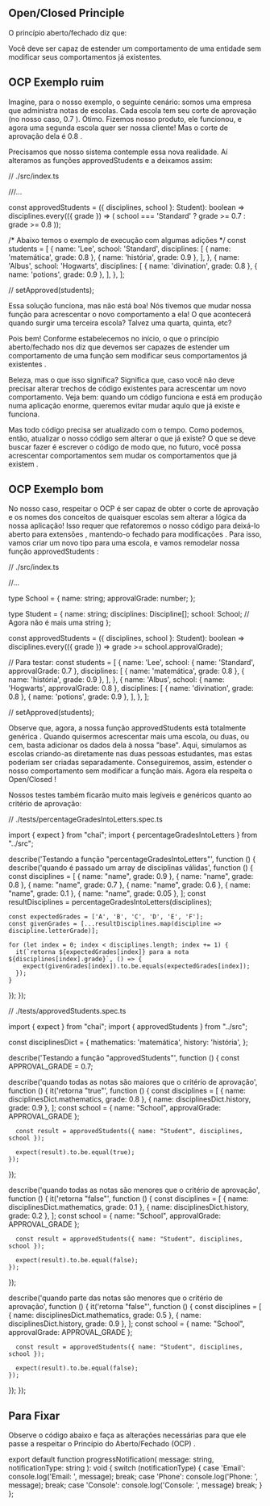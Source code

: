 ## Open/Closed Principle

O princípio aberto/fechado diz que:

Você deve ser capaz de estender um comportamento de uma entidade sem modificar seus comportamentos já existentes.

## OCP Exemplo ruim

Imagine, para o nosso exemplo, o seguinte cenário: somos uma empresa que administra notas de escolas. Cada escola tem seu corte de aprovação (no nosso caso, 0.7 ). Ótimo. Fizemos nosso produto, ele funcionou, e agora uma segunda escola quer ser nossa cliente! Mas o corte de aprovação dela é 0.8 .

Precisamos que nosso sistema contemple essa nova realidade. Aí alteramos as funções approvedStudents e a deixamos assim:

// ./src/index.ts

///...

const approvedStudents = ({ disciplines, school }: Student): boolean =>
  disciplines.every(({ grade }) => (
    school === 'Standard' ? grade >= 0.7 : grade >= 0.8
  ));

/* Abaixo temos o exemplo de execução com algumas adições */
const students = [
  {
    name: 'Lee',
    school: 'Standard',
    disciplines: [
      { name: 'matemática', grade: 0.8 },
      { name: 'história', grade: 0.9 },
    ],
  },
  {
    name: 'Albus',
    school: 'Hogwarts',
    disciplines: [
      { name: 'divination', grade: 0.8 },
      { name: 'potions', grade: 0.9 },
    ],
  },
];

// setApproved(students);

Essa solução funciona, mas não está boa! Nós tivemos que mudar nossa função para acrescentar o novo comportamento a ela! O que acontecerá quando surgir uma terceira escola? Talvez uma quarta, quinta, etc?

Pois bem! Conforme estabelecemos no início, o que o princípio aberto/fechado nos diz que devemos ser capazes de estender um comportamento de uma função sem modificar seus comportamentos já existentes .

Beleza, mas o que isso significa? Significa que, caso você não deve precisar alterar trechos de código existentes para acrescentar um novo comportamento. Veja bem: quando um código funciona e está em produção numa aplicação enorme, queremos evitar mudar aqulo que já existe e funciona.

Mas todo código precisa ser atualizado com o tempo. Como podemos, então, atualizar o nosso código sem alterar o que já existe? O que se deve buscar fazer é escrever o código de modo que, no futuro, você possa acrescentar comportamentos sem mudar os comportamentos que já existem .

## OCP Exemplo bom

No nosso caso, respeitar o OCP é ser capaz de obter o corte de aprovação e os nomes dos conceitos de quaisquer escolas sem alterar a lógica da nossa aplicação! Isso requer que refatoremos o nosso código para deixá-lo aberto para extensões , mantendo-o fechado para modificações .
Para isso, vamos criar um novo tipo para uma escola, e vamos remodelar nossa função approvedStudents :

// ./src/index.ts

//...

type School = {
  name: string;
  approvalGrade: number;
};

type Student = {
  name: string;
  disciplines: Discipline[];
  school: School; // Agora não é mais uma string
};

const approvedStudents = ({ disciplines, school }: Student): boolean =>
  disciplines.every(({ grade }) => grade >= school.approvalGrade);

// Para testar:
const students = [
  {
    name: 'Lee',
    school: { name: 'Standard', approvalGrade: 0.7 },
    disciplines: [
      { name: 'matemática', grade: 0.8 },
      { name: 'história', grade: 0.9 },
    ],
  },
  {
    name: 'Albus',
    school: { name: 'Hogwarts', approvalGrade: 0.8 },
    disciplines: [
      { name: 'divination', grade: 0.8 },
      { name: 'potions', grade: 0.9 },
    ],
  },
];

// setApproved(students);

Observe que, agora, a nossa função approvedStudents está totalmente genérica . Quando quisermos acrescentar mais uma escola, ou duas, ou cem, basta adicionar os dados dela à nossa "base". Aqui, simulamos as escolas criando-as diretamente nas duas pessoas estudantes, mas estas poderiam ser criadas separadamente. Conseguiremos, assim, estender o nosso comportamento sem modificar a função mais. Agora ela respeita o Open/Closed !

Nossos testes também ficarão muito mais legíveis e genéricos quanto ao critério de aprovação:

// ./tests/percentageGradesIntoLetters.spec.ts

import { expect } from "chai";
import { percentageGradesIntoLetters } from "../src";


describe('Testando a função "percentageGradesIntoLetters"', function () {
  describe('quando é passado um array de disciplinas válidas', function () {
    const disciplines = [
      { name: "name", grade: 0.9 },
      { name: "name", grade: 0.8 },
      { name: "name", grade: 0.7 },
      { name: "name", grade: 0.6 },
      { name: "name", grade: 0.1 },
      { name: "name", grade: 0.05 },
    ];
    const resultDisciplines = percentageGradesIntoLetters(disciplines);

    const expectedGrades = ['A', 'B', 'C', 'D', 'E', 'F'];
    const givenGrades = [...resultDisciplines.map(discipline => discipline.letterGrade)];

    for (let index = 0; index < disciplines.length; index += 1) {
      it(`retorna ${expectedGrades[index]} para a nota ${disciplines[index].grade}`, () => {
        expect(givenGrades[index]).to.be.equals(expectedGrades[index]);
      });
    }
  });
});

// ./tests/approvedStudents.spec.ts

import { expect } from "chai";
import { approvedStudents } from "../src";

const disciplinesDict = {
  mathematics: 'matemática',
  history: 'história',
};

describe('Testando a função "approvedStudents"', function () {
  const APPROVAL_GRADE = 0.7;

  describe('quando todas as notas são maiores que o critério de aprovação', function () {
    it('retorna "true"', function () {
      const disciplines = [
        { name: disciplinesDict.mathematics, grade: 0.8 },
        { name: disciplinesDict.history, grade: 0.9 },
      ];
      const school = {
        name: "School",
        approvalGrade: APPROVAL_GRADE
      };

      const result = approvedStudents({ name: "Student", disciplines, school });

      expect(result).to.be.equal(true);
    });
  });

  describe('quando todas as notas são menores que o critério de aprovação', function () {
    it('retorna "false"', function () {
      const disciplines = [
        { name: disciplinesDict.mathematics, grade: 0.1 },
        { name: disciplinesDict.history, grade: 0.2 },
      ];
      const school = {
        name: "School",
        approvalGrade: APPROVAL_GRADE
      };

      const result = approvedStudents({ name: "Student", disciplines, school });

      expect(result).to.be.equal(false);
    });
  });

  describe('quando parte das notas são menores que o critério de aprovação', function () {
    it('retorna "false"', function () {
      const disciplines = [
        { name: disciplinesDict.mathematics, grade: 0.5 },
        { name: disciplinesDict.history, grade: 0.9 },
      ];
      const school = {
        name: "School",
        approvalGrade: APPROVAL_GRADE
      };

      const result = approvedStudents({ name: "Student", disciplines, school });

      expect(result).to.be.equal(false);
    });
  });
});

## Para Fixar

Observe o código abaixo e faça as alterações necessárias para que ele passe a respeitar o Princípio do Aberto/Fechado (OCP) .

export default function progressNotification(
  message: string,
  notificationType: string
): void {
  switch (notificationType) {
    case 'Email':
      console.log('Email: ', message);
      break;
    case 'Phone':
      console.log('Phone: ', message);
      break;
    case 'Console':
      console.log('Console: ', message)
      break;
  }
};